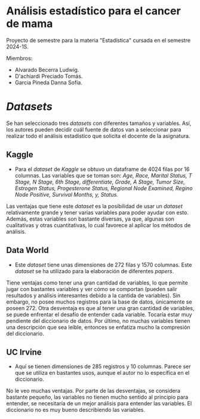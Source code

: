 # Análisis estadístico para el cancer de mama
Proyecto de semestre para la materia "Estadística" cursada en el semestre 2024-1S. 

Miembros: 

- Alvarado Becerra Ludwig.
- D'achiardi Preciado Tomás.
- Garcia Pineda Danna Sofía.

# *Datasets*
Se han seleccionado tres *datasets* con diferentes tamaños y variables. Así, los autores pueden decidir cuál fuente de datos van a seleccionar para realizar todo el análisis estadístico que
solicita el docente de la asignatura. 

## Kaggle
- Para el *dataset* de *Kaggle* se obtuvo un dataframe de 4024 filas por 16 columnas. Las variables que se toman son: *Age, Race, Marital Status, T Stage, N Stage, 6th Stage,*
*differentiate, Grade, A Stage, Tumor Size, Estrogen Status, Progesterone Status, Regional Node Examined, Regino Node Positive, Survival Months, y, Status.*

Las ventajas que tiene este *dataset* es la posibilidad de usar un *dataset* relativamente grande y tener varias variables para poder ayudar con esto. Además, estas 
variables son bastante diversas, ya que, algunas son cualitativas y otras cuantitativas, lo cual favorece al aplicar los métodos de análisis.

## Data World
- Este *dataset* tiene unas dimensiones de 272 filas y 1570 columnas. Este *dataset* se ha utilizado para la elaboración de diferentes *papers*.

Tiene ventajas como tener una gran cantidad de variables, lo que permite jugar con bastantes variables y ver cómo se comportan (pueden salir resultados y análisis interesantes
debido a la cantida de variables). Sin embargo, no posee muchos registros para la base de datos, únicamente se poseen 272. Otra desventaja es que al tener una gran 
cantidad de variables, se puede enfrentar el desafío de entender cada variable. Tocaría estar muy pendiente del diccionario de datos. Por último, no muchas variables 
tienen una descripción que sea leíble, entonces se enfatiza mucho la compresión del diccionario.

## UC Irvine
- Aquí se tienen dimensiones de 285 registros y 10 columnas. Parece ser que se utiliza en bastantes usos, aunque el autor no lo específica en el diccionario.

No le veo muchas ventajas. Por parte de las desventajas, se considera bastante pequeño, las variables no tienen mucho sentido al principio para entender, se necesitaría de 
un mejor análisis para entender las variables. El diccionario no es muy bueno describiendo las variables.
